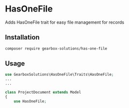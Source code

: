 # HasOneFile

Adds HasOneFile trait for easy file management for records


## Installation

```bash
composer require gearbox-solutions/has-one-file
```

## Usage

```php
use GearboxSolutions\HasOneFile\Traits\HasOneFile;
...
...

class ProjectDocument extends Model
{
    use HasOneFile;

```